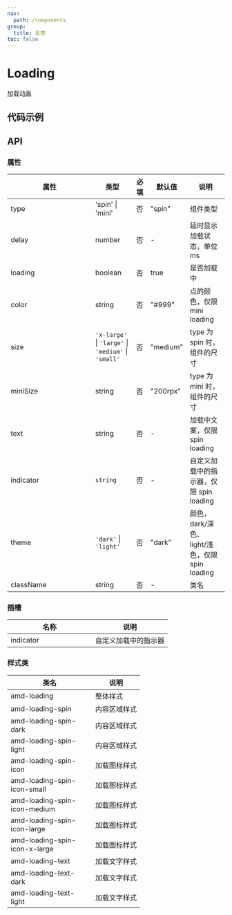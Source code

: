 ```yaml
---
nav:
  path: /components
group:
  title: 反馈
toc: false
---
```

# Loading
加载动画

## 代码示例
<code src='../../demo/pages/Loading'></code>

## API

### 属性
| 属性 | 类型 | 必填 | 默认值 | 说明 |
| -----|-----|-----|-----|----- |
| type | 'spin' &verbar; 'mini' | 否 | "spin" | 组件类型 |
| delay | number | 否 | - | 延时显示加载状态，单位 ms |
| loading | boolean | 否 | true | 是否加载中 |
| color | string | 否 | "#999" | 点的颜色，仅限 mini loading |
| size | `'x-large'` &verbar; `'large'` &verbar; `'medium'` &verbar; `'small'` | 否 | "medium" | type 为 spin 时，组件的尺寸 |
| miniSize | string | 否 | "200rpx" | type 为 mini 时，组件的尺寸 |
| text | string | 否 | - | 加载中文案，仅限 spin loading |
| indicator | `string` | 否 | - | 自定义加载中的指示器，仅限 spin loading |
| theme | `'dark'` &verbar; `'light'` | 否 | "dark" | 颜色，dark/深色、 light/浅色，仅限 spin loading |
| className | string | 否 | - | 类名 |
    
### 插槽
| 名称 | 说明 |
| ----|----|
| indicator | 自定义加载中的指示器 |

### 样式类
| 类名 | 说明 |
| ----|----|
| amd-loading | 整体样式 |
| amd-loading-spin | 内容区域样式 |
| amd-loading-spin-dark | 内容区域样式 |
| amd-loading-spin-light | 内容区域样式 |
| amd-loading-spin-icon | 加载图标样式 |
| amd-loading-spin-icon-small | 加载图标样式 |
| amd-loading-spin-icon-medium | 加载图标样式 |
| amd-loading-spin-icon-large | 加载图标样式 |
| amd-loading-spin-icon-x-large | 加载图标样式 |
| amd-loading-text | 加载文字样式 |
| amd-loading-text-dark | 加载文字样式 |
| amd-loading-text-light | 加载文字样式 |

<style> 
table th:first-of-type { width: 180px; } 
.__dumi-default-layout-content article table:first-of-type th:nth-of-type(2)  {
    width: 140px
} 
.__dumi-default-layout-content article table:first-of-type th:nth-of-type(3)  {
    width: 30px
} 
.__dumi-default-layout-content article table:first-of-type th:nth-of-type(4)  {
    width: 50px
} 
.__dumi-default-layout-content article table:nth-of-type(3) th:first-of-type  {
    width: 300px
} 

</style> 